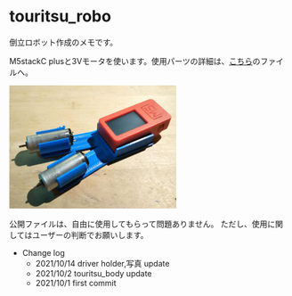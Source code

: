# touritsu_robo

倒立ロボット作成のメモです。

M5stackC plusと3Vモータを使います。使用パーツの詳細は、[こちら](parts.md)のファイルへ。

<img src="images/body.jpg" width="300">

公開ファイルは、自由に使用してもらって問題ありません。
ただし、使用に関してはユーザーの判断でお願いします。

- Change log
    - 2021/10/14 driver holder,写真 update
    - 2021/10/2 touritsu_body update
    - 2021/10/1 first commit

